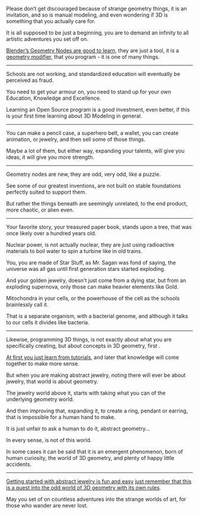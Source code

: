 Please don’t get discouraged because of strange geometry things,
it is an invitation, and so is manual modeling, and even wondering if 3D is something that you actually care for.

It is all supposed to be just a beginning,
you are to demand an infinity to all artistic adventures you set off on.

[Blender’s Geometry Nodes are good to learn][0], they are just a tool,
it is a [geometry modifier][1], that you program - it is one of many things.

---

Schools are not working,
and standardized education will eventually be perceived as fraud.

You need to get your armour on,
you need to stand up for your own Education, Knowledge and Excellence.

Learning an Open Source program is a good investment,
even better, if this is your first time learning about 3D Modeling in general.

---

You can make a pencil case, a superhero belt, a wallet,
you can create animation, or jewelry, and then sell some of those things.

Maybe a lot of them, but either way, expanding your talents,
will give you ideas, it will give you more strength.

---

Geometry nodes are new,
they are odd, very odd, like a puzzle.

See some of our greatest inventions,
are not built on  stable foundations perfectly suited to support them.

But rather the things beneath are seemingly unrelated,
to the end product, more chaotic, or alien even.

---

Your favorite story, your treasured paper book,
stands upon a tree, that was once likely over a hundred years old.

Nuclear power, is not actually nuclear,
they are just using radioactive materials to boil water to spin a turbine like in old trains.

You, you are made of Star Stuff, as Mr. Sagan was fond of saying,
the universe was all gas until first generation stars started exploding.

And your golden jewelry, doesn't just come from a dying star,
but from an exploding supernova, only those can make heavier elements like Gold.

Mitochondra in your cells,
or the powerhouse of the cell as the schools brainlessly call it.

That is a separate organism, with a bacterial genome,
and although it talks to our cells it divides like bacteria.

---

Likewise, programming 3D things, is not exactly about what you are specifically creating,
but about concepts in 3D geometry, first  .

[At first you just learn from tutorials][4],
and later that knowledge will come together to make more sense.

But when you are making abstract jewelry,
noting there will ever be about jewelry, that world is about geometry.

The jewelry world above it,
starts with taking what you can of the underlying geometry world.

And then improving that, expanding it,
to create a ring, pendant or earring, that is impossible for a human hand to make.

It is just unfair to ask a human to do it,
abstract geometry...

In every sense,
is not of this world.

In some cases it can be said that it is an emergent phenomenon,
born of human curiosity, the world of 3D geometry, and plenty of happy little accidents.

---

[Getting started with abstract jewelry is fun and easy][2]
[just remember that this is a quest into the odd world of 3D geometry with its own rules][3].

May you set of on countless adventures into the strange worlds of art,
for those who wander are never lost.


[0]: https://www.youtube.com/watch?v=D5VYCxaX11U
[1]: https://www.youtube.com/watch?v=idcFMhoSdIc
[2]: https://www.youtube.com/watch?v=t_Xfl9Nub-I
[3]: https://www.youtube.com/watch?v=nFtRnBErnmw
[4]: https://www.youtube.com/results?sp=mAEB&search_query=Blender+Geometry+Nodes+Tutorial
